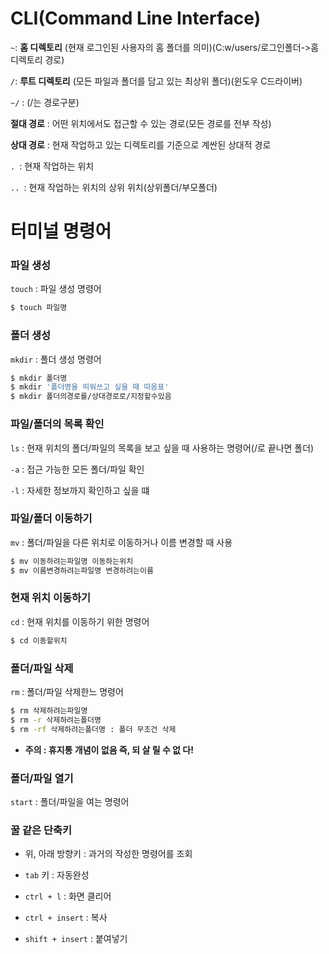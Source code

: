 # CLI(Command Line Interface)



`~`: **홈 디렉토리** (현재 로그인된 사용자의 홈 폴더를 의미)(C:w/users/로그인폴더->홈 디렉토리 경로)

`/`: **루트 디렉토리** (모든 파일과 폴더를 담고 있는 최상위 폴더)(윈도우 C드라이버)

`~/` : (/는 경로구분)





**절대 경로** : 어떤 위치에서도 접근할 수 있는 경로(모든 경로를 전부 작성)

**상대 경로** : 현재 작업하고 있는 디렉토리를 기준으로 계싼된 상대적 경로

`. `: 현재 작업하는 위치

`.. `: 현재 작업하는 위치의 상위 위치(상위폴더/부모폴더) 



# **터미널 명령어**

### 파일 생성

`touch` : 파일 생성 명령어

```bash
$ touch 파일명
```





### 폴더 생성

`mkdir` : 폴더 생성 명령어

```bash
$ mkdir 폴더명
$ mkdir '폴더명을 띄워쓰고 싶을 때 따옴표'
$ mkdir 폴더의경로를/상대경로로/지정할수있음
```







### 파일/폴더의 목록 확인

`ls` : 현재 위치의 폴더/파일의 목록을 보고 싶을 때 사용하는 명령어(/로 끝나면 폴더)

`-a` : 접근 가능한 모든 폴더/파일 확인

`-l` : 자세한 정보까지 확인하고 싶을 떄



### 파일/폴더 이동하기

`mv` : 폴더/파일을 다른 위치로 이동하거나 이름 변경할 때 사용

```bash
$ mv 이동하려는파일명 이동하는위치
$ mv 이름변경하려는파일명 변경하려는이름
```



### 현재 위치 이동하기

`cd` : 현재 위치를 이동하기 위한 명령어

```bash
$ cd 이동할위치
```





### 폴더/파일 삭제

`rm` : 폴더/파일 삭제한느 명령어

```bash
$ rm 삭제하려는파일명
$ rm -r 삭제하려는폴더명
$ rm -rf 삭제하려는폴더명 : 폴더 무조건 삭제
```

* **주의 : 휴지통 개념이 없음 즉, 되 살 릴 수 없 다!**



### 폴더/파일 열기

`start` : 폴더/파일을 여는 명령어





### 꿀 같은 단축키

* 위, 아래 방향키 : 과거의 작성한 명령어를 조회

* `tab` 키 : 자동완성

* `ctrl + l` : 화면 클리어

* `ctrl + insert` : 복사

* `shift + insert` : 붙여넣기

